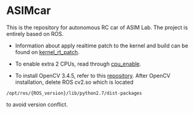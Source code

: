 # ASIMcar
This is the repository for autonomous RC car of ASIM Lab. The project is entirely based on ROS.

* Information about apply realtime patch to the kernel and build can be found on [kernel_rt_patch](https://github.com/xihuiwu/ASIMcar/blob/master/docs/nvidia/kernel_rt_patch.md).

* To enable extra 2 CPUs, read through [cpu_enable](https://github.com/xihuiwu/ASIMcar/blob/master/docs/asimcar_setup/cpu_setup.md).

* To install OpenCV 3.4.5, refer to this [repository](https://github.com/xihuiwu/buildOpenCVTX2).
After OpenCV installation, delete ROS cv2.so which is located
```
/opt/ros/{ROS_version}/lib/python2.7/dist-packages
```
 to avoid version conflict.
